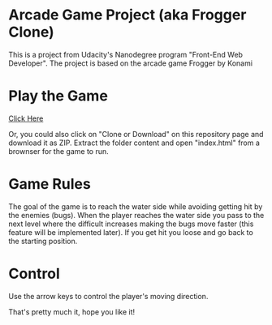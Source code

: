 Arcade Game Project (aka Frogger Clone)
===============================

This is a project from Udacity's Nanodegree program "Front-End Web Developer". The project is based on the arcade game Frogger by Konami 

# Play the Game

[Click Here](https://matthewdodi.github.io/Arcade-Game-Clone/)

Or, you could also click on "Clone or Download" on this repository page and download it as ZIP. Extract the folder content and open "index.html" from a brownser for the game to run.

# Game Rules

The goal of the game is to reach the water side while avoiding getting hit by the enemies (bugs). When the player reaches the water side you pass to the next level where the difficult increases making the bugs move faster (this feature will be implemented later). If you get hit you loose and go back to the starting position.

# Control

Use the arrow keys to control the player's moving direction.

That's pretty much it, hope you like it!
